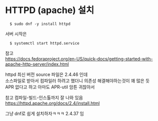 # HTTPD (apache) 설치
```
  $ sudo dnf -y install httpd
```
서버 시작은
```
  $ systemctl start httpd.service 
```

참고   
https://docs.fedoraproject.org/en-US/quick-docs/getting-started-with-apache-http-server/index.html


httpd 최신 버전  source 파일은 2.4.46 인데   
소스파일로 받아서 컴파일러 하려고 했더니 의존성 해결해야하는것이 꽤 많은 듯   
APR 없다고 하고 아마도 APR-util 암튼 귀찮아서    

참고 컴파일-빌드-인스톨까지 잘 나와 있음   
https://httpd.apache.org/docs/2.4/install.html

그냥 dnf로 쉽게 설치하자ㅋㅋㅋ
2.4.37 임

